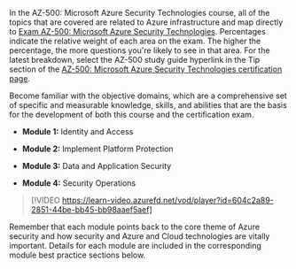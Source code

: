 In the AZ-500: Microsoft Azure Security Technologies course, all of the topics that are covered are related to Azure infrastructure and map directly to [Exam AZ-500: Microsoft Azure Security Technologies](https://aka.ms/AZ500Exam). Percentages indicate the relative weight of each area on the exam. The higher the percentage, the more questions you're likely to see in that area. For the latest breakdown, select the AZ-500 study guide hyperlink in the Tip section of the [AZ-500: Microsoft Azure Security Technologies certification page](https://aka.ms/az500exam). 

Become familiar with the objective domains, which are a comprehensive set of specific and measurable knowledge, skills, and abilities that are the basis for the development of both this course and the certification exam.  

- **Module 1:** Identity and Access 

- **Module 2:** Implement Platform Protection 

- **Module 3:** Data and Application Security 

- **Module 4:** Security Operations 

> [!VIDEO https://learn-video.azurefd.net/vod/player?id=604c2a89-2851-44be-bb45-bb98aaef5aef] 

Remember that each module points back to the core theme of Azure security and how security and Azure and Cloud technologies are vitally important. Details for each module are included in the corresponding module best practice sections below. 
